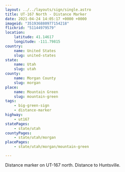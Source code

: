 ```yaml
---
layout: ../../layouts/sign/single.astro
title: UT-167 North - Distance Marker
date: 2021-04-24 14:05:17 +0000 +0000
imageid: "351936880977154218"
flickrid: "51144979579"
location:
    latitude: 41.14617
    longitude: -111.79815
country:
    name: United States
    slug: united-states
state:
    name: Utah
    slug: utah
county:
    name: Morgan County
    slug: morgan
place:
    name: Mountain Green
    slug: mountain-green
tags:
    - big-green-sign
    - distance-marker
highway:
    - ut167
statePages:
    - state/utah
countyPages:
    - state/utah/morgan
placePages:
    - state/utah/morgan/mountain-green

---
```

Distance marker on UT-167 north.  Distance to Huntsville.
